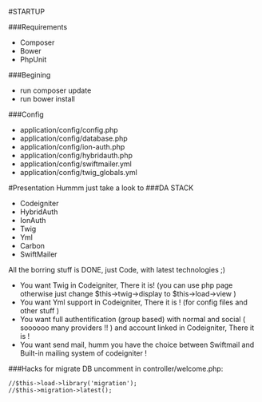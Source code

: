 #STARTUP

###Requirements
- Composer
- Bower
- PhpUnit

###Begining
- run composer update
- run bower install

###Config
- application/config/config.php
- application/config/database.php
- application/config/ion-auth.php
- application/config/hybridauth.php
- application/config/swiftmailer.yml
- application/config/twig_globals.yml

#Presentation
Hummm just take a look to 
###DA STACK
- Codeigniter
- HybridAuth
- IonAuth
- Twig
- Yml 
- Carbon
- SwiftMailer

All the borring stuff is DONE, just Code, with latest technologies ;) 

- You want Twig in Codeigniter, There it is! (you can use php page otherwise just change $this->twig->display to $this->load->view )
- You want Yml support in Codeigniter, There it is ! (for config files and other stuff )
- You want full authentification (group based) with normal and social ( soooooo many providers !! ) and account linked in Codeigniter, There it is ! 
- You want send mail, humm you have the choice between Swiftmail and Built-in mailing system of codeigniter ! 

###Hacks
for migrate DB uncomment in controller/welcome.php:
```
//$this->load->library('migration');
//$this->migration->latest();
```
